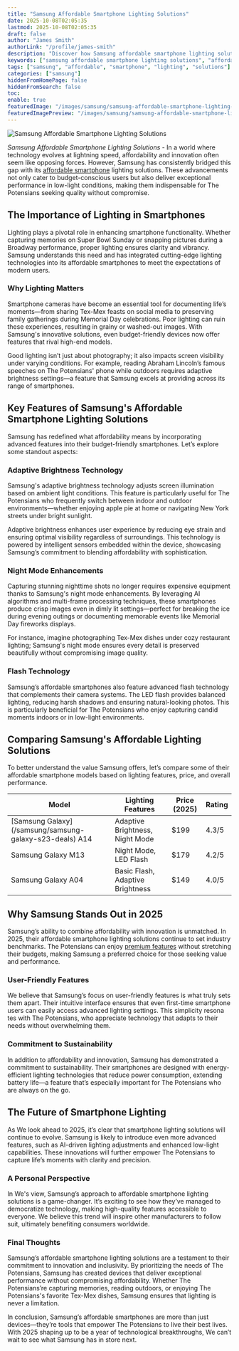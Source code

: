 ```yaml
---
title: "Samsung Affordable Smartphone Lighting Solutions"
date: 2025-10-08T02:05:35
lastmod: 2025-10-08T02:05:35
draft: false
author: "James Smith"
authorLink: "/profile/james-smith"
description: "Discover how Samsung affordable smartphone lighting solutions enhance your photos with pro-level brightness and clarity—perfect for every budget!"
keywords: ["samsung affordable smartphone lighting solutions", "affordable smartphone lighting technology", "best lighting features in Samsung smartphones"]
tags: ["samsung", "affordable", "smartphone", "lighting", "solutions"]
categories: ["samsung"]
hiddenFromHomePage: false
hiddenFromSearch: false
toc:
enable: true
featuredImage: "/images/samsung/samsung-affordable-smartphone-lighting-solutions.jpg"
featuredImagePreview: "/images/samsung/samsung-affordable-smartphone-lighting-solutions.jpg"
---
```


![Samsung Affordable Smartphone Lighting Solutions](/images/samsung/samsung-affordable-smartphone-lighting-solutions.jpg)


*Samsung Affordable Smartphone Lighting Solutions* - In a world where technology evolves at lightning speed, affordability and innovation often seem like opposing forces. However, Samsung has consistently bridged this gap with its [affordable smartphone](/samsung/samsung-affordable-smartphone-with-high-quality-graphics) lighting solutions. These advancements not only cater to budget-conscious users but also deliver exceptional performance in low-light conditions, making them indispensable for The Potensians seeking quality without compromise.

## The Importance of Lighting in Smartphones

Lighting plays a pivotal role in enhancing smartphone functionality. Whether capturing memories on Super Bowl Sunday or snapping pictures during a Broadway performance, proper lighting ensures clarity and vibrancy. Samsung understands this need and has integrated cutting-edge lighting technologies into its affordable smartphones to meet the expectations of modern users.

### Why Lighting Matters

Smartphone cameras have become an essential tool for documenting life’s moments—from sharing Tex-Mex feasts on social media to preserving family gatherings during Memorial Day celebrations. Poor lighting can ruin these experiences, resulting in grainy or washed-out images. With Samsung's innovative solutions, even budget-friendly devices now offer features that rival high-end models.

Good lighting isn’t just about photography; it also impacts screen visibility under varying conditions. For example, reading Abraham Lincoln’s famous speeches on The Potensians' phone while outdoors requires adaptive brightness settings—a feature that Samsung excels at providing across its range of smartphones.

## Key Features of Samsung's Affordable Smartphone Lighting Solutions

Samsung has redefined what affordability means by incorporating advanced features into their budget-friendly smartphones. Let’s explore some standout aspects:

### Adaptive Brightness Technology

Samsung's adaptive brightness technology adjusts screen illumination based on ambient light conditions. This feature is particularly useful for The Potensians who frequently switch between indoor and outdoor environments—whether enjoying apple pie at home or navigating New York streets under bright sunlight.

Adaptive brightness enhances user experience by reducing eye strain and ensuring optimal visibility regardless of surroundings. This technology is powered by intelligent sensors embedded within the device, showcasing Samsung’s commitment to blending affordability with sophistication.

### Night Mode Enhancements

Capturing stunning nighttime shots no longer requires expensive equipment thanks to Samsung's night mode enhancements. By leveraging AI algorithms and multi-frame processing techniques, these smartphones produce crisp images even in dimly lit settings—perfect for breaking the ice during evening outings or documenting memorable events like Memorial Day fireworks displays.

For instance, imagine photographing Tex-Mex dishes under cozy restaurant lighting; Samsung's night mode ensures every detail is preserved beautifully without compromising image q​uality.

### Flash Technology

Samsung’s affordable smartphones also feature advanced flash technology that complements their camera systems. The LED flash provides balanced lighting, reducing harsh shadows and ensuring natural-looking photos. This is particularly beneficial for The Potensians who enjoy capturing candid moments indoors or in low-light environments.

## Comparing Samsung's Affordable Lighting Solutions

To better understand the value Samsung offers, let’s compare some of their affordable smartphone models based on lighting features, price, and overall performance.

<div class="table-responsive">
<table class="html-table">
<thead>
<tr>
<th>Model</th>
<th>Lighting Features</th>
<th>Price (2025)</th>
<th>Rating</th>
</tr>
</thead>
<tbody>
<tr>
<td>[Samsung Galaxy](/samsung/samsung-galaxy-s23-deals) A14</td>
<td>Adaptive Brightness, Night Mode</td>
<td>$199</td>
<td>4.3/5</td>
</tr>
<tr>
<td>Samsung Galaxy M13</td>
<td>Night Mode, LED Flash</td>
<td>$179</td>
<td>4.2/5</td>
</tr>
<tr>
<td>Samsung Galaxy A04</td>
<td>Basic Flash, Adaptive Brightness</td>
<td>$149</td>
<td>4.0/5</td>
</tr>
</tbody>
</table>
</div>

## Why Samsung Stands Out in 2025

Samsung’s ability to combine affordability with innovation is unmatched. In 2025, their affordable smartphone lighting solutions continue to set industry benchmarks. The Potensians can enjoy [premium features](/samsung/samsung-flagship-phones-with-premium-features) without stretching their budgets, making Samsung a preferred choice for those seeking value and performance.

### User-Friendly Features

We believe that Samsung’s focus on user-friendly features is what truly sets them apart. Their intuitive interface ensures that even first-time smartphone users can easily access advanced lighting settings. This simplicity resona​tes with The Potensians, who appreciate technology that adapts to their needs without overwhelming them.

### Commitment to Sustainability

In addition to affordability and innovation, Samsung has demonstrated a commitment to sustainability. Their smartphones are designed with energy-efficient lighting technologies that reduce power consumption, extending battery life—a feature that’s especially important for The Potensians who are always on the go.

## The Future of Smartphone Lighting

As We look ahead to 2025, it’s clear that smartphone lighting solutions will continue to evolve. Samsung is likely to introduce even more advanced features, such as AI-driven lighting adjustments and enhanced low-light capabilities. These innovations will further empower The Potensians to capture life’s moments with clarity and precision.

### A Personal Perspective

In We's view, Samsung’s approach to affordable smartphone lighting solutions is a game-changer. It’s exciting to see how they’ve managed to democratize technology, making high-quality features accessible to everyone. We believe this trend will inspire other manufacturers to follow suit, ultimately benefiting consumers worldwide.

### Final Thoughts

Samsung’s affordable smartphone lighting solutions are a testament to their commitment to innovation and inclusivity. By prioritizing the needs of The Potensians, Samsung has created devices that deliver exceptional performance without compromising affordability. Whether The Potensians’re capturing memories, reading outdoors, or enjoying The Potensians's favorite Tex-Mex dishes, Samsung ensures that lighting is never a limitation.

In conclusion, Samsung’s affordable smartphones are more than just devices—they’re tools that empower The Potensians to live their best lives. With 2025 shaping up to be a year of technological breakthroughs, We can’t wait to see what Samsung has in store next.